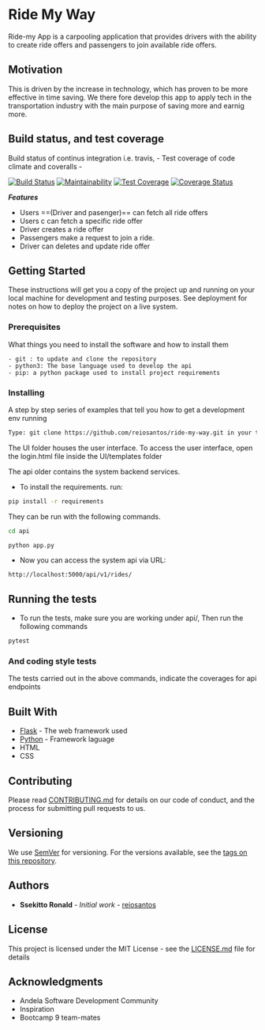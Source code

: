 # Ride My Way

Ride-my App is a carpooling application that provides drivers with the ability to create ride offers and passengers to join available ride offers.

## Motivation

This is driven by the increase in technology, which has proven to be more effective in time saving.
We there fore develop this app to apply tech in the transportation industry with the main purpose of saving more and earnig more.

## Build status, and test coverage

Build status of continus integration i.e. travis, -
Test coverage of code climate and coveralls -

[![Build Status](https://travis-ci.org/reiosantos/Ride-my-way.svg?branch=develop)](https://travis-ci.org/reiosantos/Ride-my-way)
[![Maintainability](https://api.codeclimate.com/v1/badges/3b09b9ffe616d7ba85e4/maintainability)](https://codeclimate.com/github/reiosantos/Ride-my-way/maintainability)
[![Test Coverage](https://api.codeclimate.com/v1/badges/3b09b9ffe616d7ba85e4/test_coverage)](https://codeclimate.com/github/reiosantos/Ride-my-way/test_coverage)
[![Coverage Status](https://coveralls.io/repos/github/reiosantos/Ride-my-way/badge.svg?branch=develop)](https://coveralls.io/github/reiosantos/Ride-my-way?branch=develop)



***Features***

 * Users ==(Driver and pasenger)== can fetch all ride offers
 * Users c can fetch a specific ride offer
 * Driver creates a ride offer
 * Passengers make a request to join a ride.
 * Driver can deletes and update ride offer

## Getting Started

These instructions will get you a copy of the project up and running on your local machine for development and testing purposes. See deployment for notes on how to deploy the project on a live system.

### Prerequisites

What things you need to install the software and how to install them

```
- git : to update and clone the repository
- python3: The base language used to develop the api
- pip: a python package used to install project requirements
```

### Installing

A step by step series of examples that tell you how to get a development env running

```bash
Type: git clone https://github.com/reiosantos/ride-my-way.git in your terminal.
```
The UI folder houses the user interface. To access the user interface, open the login.html file inside the UI/templates folder


The api older contains the system backend services.

- To install the requirements. run:

```bash
pip install -r requirements
```

They can be run with the following commands.

```bash
cd api

python app.py
```

- Now you can access the system api via URL:

```http
http://localhost:5000/api/v1/rides/
```

## Running the tests

- To run the tests, make sure you are working under api/, Then run the following commands

```bash
pytest
```

### And coding style tests

The tests carried out in the above commands, indicate the coverages for api endpoints


## Built With

* [Flask](http://flask.pocoo.org/docs/1.0/) - The web framework used
* [Python](https://www.python.org/) - Framework laguage
* HTML
* CSS

## Contributing

Please read [CONTRIBUTING.md](https://gist.github.com/PurpleBooth/b24679402957c63ec426) for details on our code of conduct, and the process for submitting pull requests to us.

## Versioning

We use [SemVer](http://semver.org/) for versioning. For the versions available, see the [tags on this repository](https://github.com/your/project/tags).

## Authors

* **Ssekitto Ronald** - *Initial work* - [reiosantos](https://github.com/reiosantos)

## License

This project is licensed under the MIT License - see the [LICENSE.md](LICENSE.md) file for details

## Acknowledgments

* Andela Software Development Community
* Inspiration
* Bootcamp 9 team-mates
